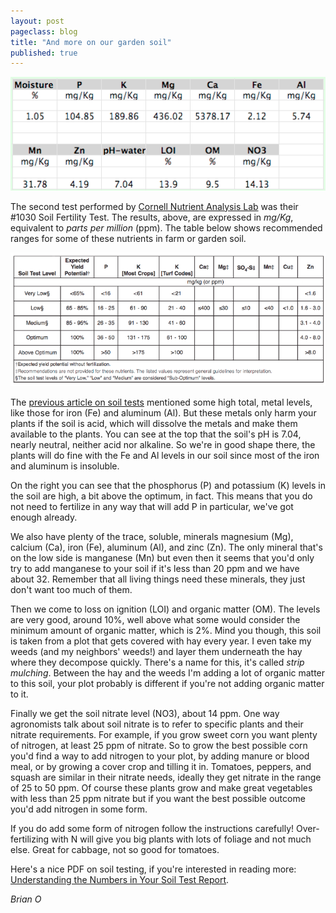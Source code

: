 ```yaml
---
layout: post
pageclass: blog
title: "And more on our garden soil"
published: true
---
```

![1030\_Test\_Results.png](/images/1030_Test_Results.png)

The second test performed by [Cornell Nutrient Analysis Lab](http://cnal.cals.cornell.edu/ "Cornell Nutrient Analysis Lab") was their #1030 Soil Fertility Test. The results, above, are expressed in *mg/Kg*, equivalent to *parts per million* (ppm). The table below shows recommended ranges for some of these nutrients in farm or garden soil.

![Soil\_Nutrient\_Ranges.png](/images/Soil_Nutrient_Ranges.png)

The [previous article on soil tests](/blog/our-garden-soil/) mentioned some high total, metal levels, like those for iron (Fe) and aluminum (Al). But these metals only harm your plants if the soil is acid, which will dissolve the metals and make them available to the plants. You can see at the top that the soil's pH is 7.04, nearly neutral, neither acid nor alkaline. So we're in good shape there, the plants will do fine with the Fe and Al levels in our soil since most of the iron and aluminum is insoluble.

On the right you can see that the phosphorus (P) and potassium (K) levels in the soil are high, a bit above the optimum, in fact. This means that you do not need to fertilize in any way that will add P in particular, we've got enough already.

We also have plenty of the trace, soluble, minerals magnesium (Mg), calcium (Ca), iron (Fe), aluminum (Al), and zinc (Zn). The only mineral that's on the low side is manganese (Mn) but even then it seems that you'd only try to add manganese to your soil if it's less than 20 ppm and we have about 32. Remember that all living things need these minerals, they just don't want too much of them.

Then we come to loss on ignition (LOI) and organic matter (OM). The levels are very good, around 10%, well above what some would consider the minimum amount of organic matter, which is 2%. Mind you though, this soil is taken from a plot that gets covered with hay every year. I even take my weeds (and my neighbors' weeds!) and layer them underneath the hay where they decompose quickly. There's a name for this, it's called *strip mulching*. Between the hay and the weeds I'm adding a lot of organic matter to this soil, your plot probably is different if you're not adding organic matter to it.

Finally we get the soil nitrate level (NO3), about 14 ppm. One way agronomists talk about soil nitrate is to refer to specific plants and their nitrate requirements. For example, if you grow sweet corn you want plenty of nitrogen, at least 25 ppm of nitrate. So to grow the best possible corn you'd find a way to add nitrogen to your plot, by adding manure or blood meal, or by growing a cover crop and tilling it in. Tomatoes, peppers, and squash are similar in their nitrate needs, ideally they get nitrate in the range of 25 to 50 ppm. Of course these plants grow and make great vegetables with less than 25 ppm nitrate but if you want the best possible outcome you'd add nitrogen in some form.

If you do add some form of nitrogen follow the instructions carefully! Over-fertilizing with N will give you big plants with lots of foliage and not much else. Great for cabbage, not so good for tomatoes.

Here's a nice PDF on soil testing, if you're interested in reading more: [Understanding the Numbers in Your Soil Test Report](/pdf/Understanding_the_Numbers_in_Your_Soil_Test_Report.pdf).

*Brian O*
